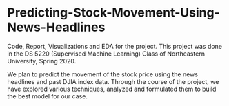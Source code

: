 # Predicting-Stock-Movement-Using-News-Headlines
Code, Report, Visualizations and EDA for the project. This project was done in the DS 5220 (Supervised Machine Learning) Class of Northeastern University, Spring 2020.

 We plan to predict the movement of the stock price using the news headlines and past DJIA index data. Through the course of the project, we have explored various techniques, analyzed and formulated them to build the best model for our case.
